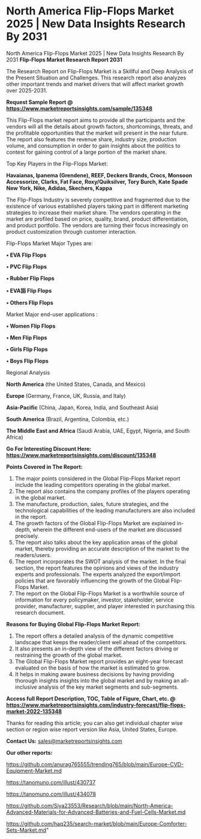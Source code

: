 # North America Flip-Flops Market 2025 | New Data Insights Research By 2031
North America Flip-Flops Market 2025 | New Data Insights Research By 2031
<strong>Flip-Flops Market Research Report 2031</strong>

The Research Report on Flip-Flops Market is a Skillful and Deep Analysis of the Present Situation and Challenges. This research report also analyzes other important trends and market drivers that will affect market growth over 2025-2031.

<strong>Request Sample Report @ <a href=https://www.marketreportsinsights.com/sample/135348>https://www.marketreportsinsights.com/sample/135348</a></strong>

This Flip-Flops market report aims to provide all the participants and the vendors will all the details about growth factors, shortcomings, threats, and the profitable opportunities that the market will present in the near future. The report also features the revenue share, industry size, production volume, and consumption in order to gain insights about the politics to contest for gaining control of a large portion of the market share.

Top Key Players in the Flip-Flops Market:

<strong>Havaianas, Ipanema (Grendene), REEF, Deckers Brands, Crocs, Monsoon Accessorize, Clarks, Fat Face, Roxy/Quiksilver, Tory Burch, Kate Spade New York, Nike, Adidas, Skechers, Kappa</strong>

The Flip-Flops Industry is severely competitive and fragmented due to the existence of various established players taking part in different marketing strategies to increase their market share. The vendors operating in the market are profiled based on price, quality, brand, product differentiation, and product portfolio. The vendors are turning their focus increasingly on product customization through customer interaction.

Flip-Flops Market Major Types are:

<strong>• EVA Flip Flops

• PVC Flip Flops

• Rubber Flip Flops

• EVA䛦 Flip Flops

• Others Flip Flops</strong>

Market Major end-user applications :

<strong>• Women Flip Flops

• Men Flip Flops

• Girls Flip Flops

• Boys Flip Flops</strong>

Regional Analysis

</u><strong><b>North America</b></strong> (the United States, Canada, and Mexico)

<strong><b>Europe </b></strong>(Germany, France, UK, Russia, and Italy)

<strong><b>Asia-Pacific</b></strong> (China, Japan, Korea, India, and Southeast Asia)

<strong><b>South America</b></strong> (Brazil, Argentina, Colombia, etc.)

<strong><b>The Middle East and Africa</b></strong> (Saudi Arabia, UAE, Egypt, Nigeria, and South Africa)

<strong>Go For Interesting Discount Here: <a href=https://www.marketreportsinsights.com/discount/135348>https://www.marketreportsinsights.com/discount/135348</a></strong>

<strong>Points Covered in The Report:</strong>
<ol>
  <li>The major points considered in the Global Flip-Flops Market report include the leading competitors operating in the global market.</li>
  <li>The report also contains the company profiles of the players operating in the global market.</li>
  <li>The manufacture, production, sales, future strategies, and the technological capabilities of the leading manufacturers are also included in the report.</li>
  <li>The growth factors of the Global Flip-Flops Market are explained in-depth, wherein the different end-users of the market are discussed precisely.</li>
  <li>The report also talks about the key application areas of the global market, thereby providing an accurate description of the market to the readers/users.</li>
  <li>The report incorporates the SWOT analysis of the market. In the final section, the report features the opinions and views of the industry experts and professionals. The experts analyzed the export/import policies that are favorably influencing the growth of the Global Flip-Flops Market.</li>
  <li>The report on the Global Flip-Flops Market is a worthwhile source of information for every policymaker, investor, stakeholder, service provider, manufacturer, supplier, and player interested in purchasing this research document.</li>
</ol>
<strong>Reasons for Buying Global Flip-Flops Market Report:</strong>

<ol>
  <li>The report offers a detailed analysis of the dynamic competitive landscape that keeps the reader/client well ahead of the competitors.</li>
  <li>It also presents an in-depth view of the different factors driving or restraining the growth of the global market.</li>
  <li>The Global Flip-Flops Market report provides an eight-year forecast evaluated on the basis of how the market is estimated to grow.</li>
  <li>It helps in making aware business decisions by having providing thorough insights insights into the global market and by making an all-inclusive analysis of the key market segments and sub-segments.</li>
</ol>
<strong>Access full Report Description, TOC, Table of Figure, Chart, etc. @ <a href=https://www.marketreportsinsights.com/industry-forecast/flip-flops-market-2022-135348>https://www.marketreportsinsights.com/industry-forecast/flip-flops-market-2022-135348</a></strong>


Thanks for reading this article; you can also get individual chapter wise section or region wise report version like Asia, United States, Europe.

<strong>Contact Us:</strong>
sales@marketreportsinsights.com

<strong>Our other reports:</strong>

<a href=https://github.com/anurag765555/trending765/blob/main/Europe-CVD-Equipment-Market.md>https://github.com/anurag765555/trending765/blob/main/Europe-CVD-Equipment-Market.md</a>

<a href=https://tanomuno.com/illust/430737>https://tanomuno.com/illust/430737</a>

<a href=https://tanomuno.com/illust/434078>https://tanomuno.com/illust/434078</a>

<a href=https://github.com/Siya23553/Research/blob/main/North-America-Advanced-Materials-for-Advanced-Batteries-and-Fuel-Cells-Market.md>https://github.com/Siya23553/Research/blob/main/North-America-Advanced-Materials-for-Advanced-Batteries-and-Fuel-Cells-Market.md</a>

<a href=https://github.com/haq235/search-market/blob/main/Europe-Comforter-Sets-Market.md>https://github.com/haq235/search-market/blob/main/Europe-Comforter-Sets-Market.md</a>"

